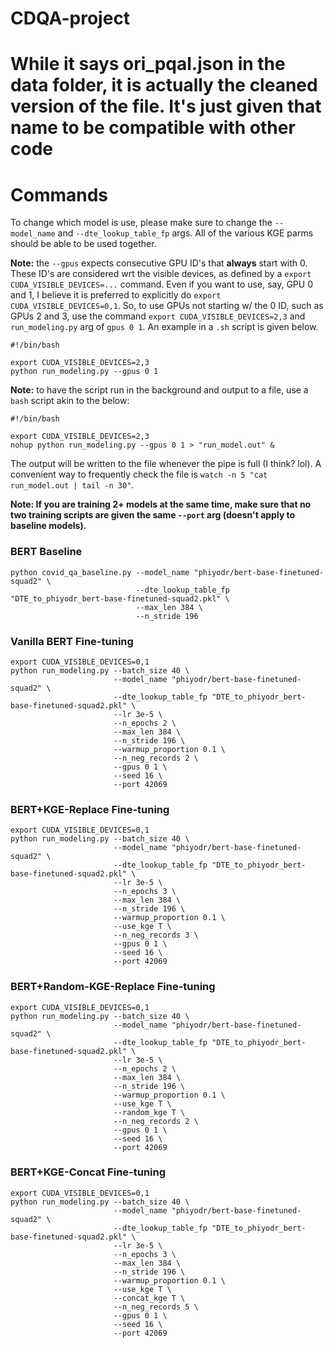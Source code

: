# CDQA-project #

# While it says ori_pqal.json in the data folder, it is actually the cleaned version of the file. It's just given that name to be compatible with other code #



# Commands #
To change which model is use, please make sure to change the ```--model_name``` and ```--dte_lookup_table_fp``` args.
All of the various KGE parms should be able to be used together.

**Note:** the ```--gpus``` expects consecutive GPU ID's that  **always** start with 0. These ID's are considered wrt the
visible devices, as defined by a ```export CUDA_VISIBLE_DEVICES=...``` command. Even if you want to use, say, GPU 0 and 
1, I believe it is preferred to explicitly do ```export CUDA_VISIBLE_DEVICES=0,1```. So, to use GPUs not starting w/ the 
0 ID, such as GPUs 2 and 3, use the command ```export CUDA_VISIBLE_DEVICES=2,3``` and ```run_modeling.py``` arg of 
```gpus 0 1```. An example in a ```.sh``` script is given below.

```commandline
#!/bin/bash

export CUDA_VISIBLE_DEVICES=2,3
python run_modeling.py --gpus 0 1 
```


**Note:** to have the script run in the background and output to a file, use a ```bash``` script akin to the below:
```commandline
#!/bin/bash

export CUDA_VISIBLE_DEVICES=2,3
nohup python run_modeling.py --gpus 0 1 > "run_model.out" & 
```

The output will be written to the file whenever the pipe is full (I think? lol). A convenient way to frequently check
the file is ```watch -n 5 "cat run_model.out | tail -n 30"```.

**Note: If you are training 2+ models at the same time, make sure that no two training scripts are given the same 
```--port``` arg (doesn't apply to baseline models).**


### BERT Baseline ###
```commandline
python covid_qa_baseline.py --model_name "phiyodr/bert-base-finetuned-squad2" \
                            --dte_lookup_table_fp "DTE_to_phiyodr_bert-base-finetuned-squad2.pkl" \
                            --max_len 384 \
                            --n_stride 196
```

### Vanilla BERT Fine-tuning ###
```commandline
export CUDA_VISIBLE_DEVICES=0,1
python run_modeling.py --batch_size 40 \
                       --model_name "phiyodr/bert-base-finetuned-squad2" \
                       --dte_lookup_table_fp "DTE_to_phiyodr_bert-base-finetuned-squad2.pkl" \
                       --lr 3e-5 \
                       --n_epochs 2 \
                       --max_len 384 \
                       --n_stride 196 \
                       --warmup_proportion 0.1 \
                       --n_neg_records 2 \
                       --gpus 0 1 \
                       --seed 16 \
                       --port 42069
```

### BERT+KGE-Replace Fine-tuning ###
```commandline
export CUDA_VISIBLE_DEVICES=0,1
python run_modeling.py --batch_size 40 \
                       --model_name "phiyodr/bert-base-finetuned-squad2" \
                       --dte_lookup_table_fp "DTE_to_phiyodr_bert-base-finetuned-squad2.pkl" \
                       --lr 3e-5 \
                       --n_epochs 3 \
                       --max_len 384 \
                       --n_stride 196 \
                       --warmup_proportion 0.1 \
                       --use_kge T \
                       --n_neg_records 3 \
                       --gpus 0 1 \
                       --seed 16 \
                       --port 42069
```


### BERT+Random-KGE-Replace Fine-tuning ###
```commandline
export CUDA_VISIBLE_DEVICES=0,1
python run_modeling.py --batch_size 40 \
                       --model_name "phiyodr/bert-base-finetuned-squad2" \
                       --dte_lookup_table_fp "DTE_to_phiyodr_bert-base-finetuned-squad2.pkl" \
                       --lr 3e-5 \
                       --n_epochs 2 \
                       --max_len 384 \
                       --n_stride 196 \
                       --warmup_proportion 0.1 \
                       --use_kge T \
                       --random_kge T \
                       --n_neg_records 2 \
                       --gpus 0 1 \
                       --seed 16 \
                       --port 42069
```

### BERT+KGE-Concat Fine-tuning ###
```commandline
export CUDA_VISIBLE_DEVICES=0,1
python run_modeling.py --batch_size 40 \
                       --model_name "phiyodr/bert-base-finetuned-squad2" \
                       --dte_lookup_table_fp "DTE_to_phiyodr_bert-base-finetuned-squad2.pkl" \
                       --lr 3e-5 \
                       --n_epochs 3 \
                       --max_len 384 \
                       --n_stride 196 \
                       --warmup_proportion 0.1 \
                       --use_kge T \
                       --concat_kge T \
                       --n_neg_records 5 \
                       --gpus 0 1 \
                       --seed 16 \
                       --port 42069
```
